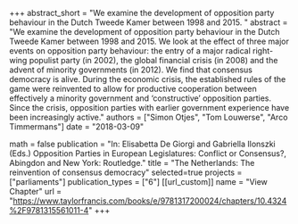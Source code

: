 +++
abstract_short = "We examine the development of opposition party behaviour in the Dutch Tweede Kamer between 1998 and 2015. "
abstract = "We examine the development of opposition party behaviour in the Dutch Tweede Kamer between 1998 and 2015. We look at the effect of three major events on opposition party behaviour: the entry of a major radical right-wing populist party (in 2002), the global financial crisis (in 2008) and the advent of minority governments (in 2012). We find that consensus democracy is alive. During the economic crisis, the established rules of the game were reinvented to allow for productive cooperation between effectively a minority government and ‘constructive’ opposition parties. Since the crisis, opposition parties with earlier government experience have been increasingly active."
authors = ["Simon Otjes", "Tom Louwerse", "Arco Timmermans"]
date = "2018-03-09"

math = false
publication = "In: Elisabetta De Giorgi and Gabriella Ilonszki (Eds.) Opposition Parties in European Legislatures: Conflict or Consensus?, Abingdon and New York: Routledge."
title = "The Netherlands: The reinvention of consensus democracy"
selected=true
projects = ["parliaments"]
publication_types = ["6"]
[[url_custom]]
  name = "View Chapter"
  url = "https://www.taylorfrancis.com/books/e/9781317200024/chapters/10.4324%2F9781315561011-4"
+++
